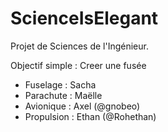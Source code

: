 # ScienceIsElegant
Projet de Sciences de l'Ingénieur.

Objectif simple : Creer une fusée

- Fuselage : Sacha
- Parachute : Maëlle
- Avionique : Axel (@gnobeo)
- Propulsion : Ethan (@Rohethan)
